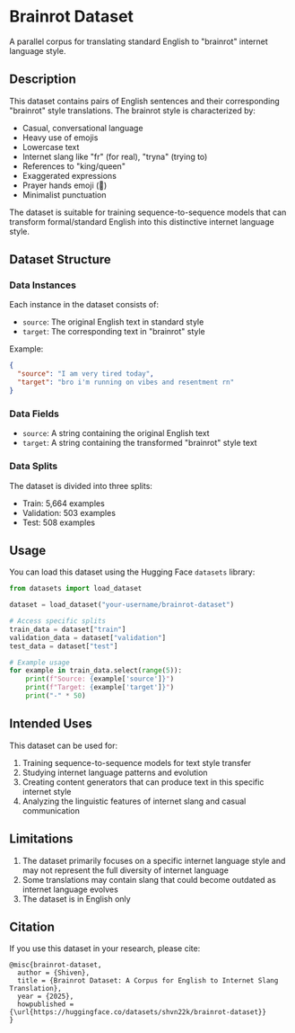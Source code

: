# Brainrot Dataset

A parallel corpus for translating standard English to "brainrot" internet language style.

## Description

This dataset contains pairs of English sentences and their corresponding "brainrot" style translations. The brainrot style is characterized by:

- Casual, conversational language
- Heavy use of emojis
- Lowercase text
- Internet slang like "fr" (for real), "tryna" (trying to)
- References to "king/queen"
- Exaggerated expressions
- Prayer hands emoji (🙏)
- Minimalist punctuation

The dataset is suitable for training sequence-to-sequence models that can transform formal/standard English into this distinctive internet language style.

## Dataset Structure

### Data Instances

Each instance in the dataset consists of:
- `source`: The original English text in standard style
- `target`: The corresponding text in "brainrot" style

Example:
```json
{
  "source": "I am very tired today",
  "target": "bro i'm running on vibes and resentment rn"
}
```

### Data Fields

- `source`: A string containing the original English text
- `target`: A string containing the transformed "brainrot" style text

### Data Splits

The dataset is divided into three splits:

- Train: 5,664 examples
- Validation: 503 examples
- Test: 508 examples

## Usage

You can load this dataset using the Hugging Face `datasets` library:

```python
from datasets import load_dataset

dataset = load_dataset("your-username/brainrot-dataset")

# Access specific splits
train_data = dataset["train"]
validation_data = dataset["validation"]
test_data = dataset["test"]

# Example usage
for example in train_data.select(range(5)):
    print(f"Source: {example['source']}")
    print(f"Target: {example['target']}")
    print("-" * 50)
```

## Intended Uses

This dataset can be used for:

1. Training sequence-to-sequence models for text style transfer
2. Studying internet language patterns and evolution
3. Creating content generators that can produce text in this specific internet style
4. Analyzing the linguistic features of internet slang and casual communication

## Limitations

1. The dataset primarily focuses on a specific internet language style and may not represent the full diversity of internet language
2. Some translations may contain slang that could become outdated as internet language evolves
3. The dataset is in English only

## Citation

If you use this dataset in your research, please cite:

```
@misc{brainrot-dataset,
  author = {Shiven},
  title = {Brainrot Dataset: A Corpus for English to Internet Slang Translation},
  year = {2025},
  howpublished = {\url{https://huggingface.co/datasets/shvn22k/brainrot-dataset}}
}
```
